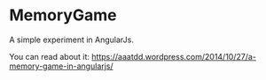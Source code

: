 MemoryGame
==========
A simple experiment in AngularJs.

You can read about it: https://aaatdd.wordpress.com/2014/10/27/a-memory-game-in-angularjs/
